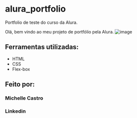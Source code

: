 # alura_portfolio
Portfolio de teste do curso da Alura.

Olá, bem vindo ao meu projeto de portfólio pela Alura.
![image](https://user-images.githubusercontent.com/77756047/211304452-220fedf0-f91b-490f-8a65-a60ce860bc5c.png)

## Ferramentas utilizadas:

* HTML
* CSS
* Flex-box

## Feito por:

### Michelle Castro

### Linkedin
